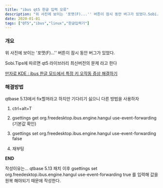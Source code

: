 ```yaml
---
title: "ibus qt5 한글 입력 오류"
description: "위 사진에 보이는 '포맷(F)...'' 버튼이 잠시 동안 버그가 있었다.Sobi.Tips에 따르면 qt5 라이브러리 최신버전의 문제 라고 한다만자로 KDE : ibus 한글 모드에서 특정 키 오작동 증상 해결하기qtbase 5.13에서 fix할꺼라고 하지만 기다리기 싫"
date: 2020-01-01
tags: ["QT5","ibus","linux","한글입력기"]
---
```


### 개요

위 사진에 보이는 '포맷(F)...'' 버튼이 잠시 동안 버그가 있었다.

Sobi.Tips에 따르면 qt5 라이브러리 최신버전의 문제 라고 한다

[만자로 KDE : ibus 한글 모드에서 특정 키 오작동 증상 해결하기](https://www.sobi.tips/manjaro-kde-ibus-hangul-solve/)

### 해결방법

qtbase 5.13에서 fix할꺼라고 하지만 기다리기 싫으니 다른 방법을 사용하자

1. ctrl+alt+T

2. gsettings get org.freedesktop.ibus.engine.hangul use-event-forwarding (기본값 확인)

3. gsettings set org.freedesktop.ibus.engine.hangul use-event-forwarding false

4. 재부팅

**END**

작성이유는... qtbase 5.13 패치 이후 gsettings set org.freedesktop.ibus.engine.hangul use-event-forwarding true 를 입력해 값을 원복 해야되기 때문에 작성한다.